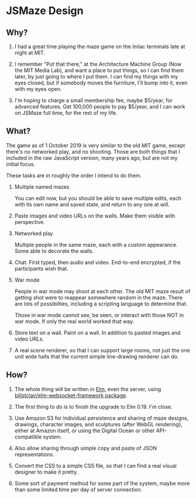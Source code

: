# JSMaze Design

## Why?

1. I had a great time playing the maze game on the Imlac terminals late at night at MIT. 

2. I remember "Put that there," at the Architecture Machine Group (Now the MIT Media Lab), and want a place to put things, so I can find them later, by just going to where I put them. I can find my things with my eyes closed, but if somebody moves the furniture, I'll bump into it, even with my eyes open.

3. I'm hoping to charge a small membership fee, maybe $5/year, for advanced features. Get 100,000 people to pay $5/year, and I can work on JSMaze full time, for the rest of my life.

## What?

The game as of 1 October 2019 is very similar to the old MIT game, except there's no networked play, and no shooting. Those are both things that I included in the raw JavaScript version, many years ago, but are not my initial focus.

These tasks are in roughly the order I intend to do them.

1. Multiple named mazes

   You can edit now, but you should be able to save multiple edits, each with its own name and saved state, and return to any one at will.

1. Paste images and video URLs on the walls. Make them visible with perspective.

1. Networked play

   Multiple people in the same maze, each with a custom appearance. Some able to decorate the walls.

1. Chat. First typed, then audio and video. End-to-end encrypted, if the participants wish that.

1. War mode

   People in war mode may shoot at each other. The old MIT maze result of getting shot were to reappear somewhere random in the maze. There are lots of possibilties, including a scripting language to determine that.

   Those in war mode cannot see, be seen, or interact with those NOT in war mode. If only the real world worked that way.

1. Store text on a wall. Paint on a wall. In addition to pasted images and video URLs.

1. A real scene renderer, so that I can support large rooms, not just the one unit wide halls that the current simple line-drawing renderer can do.

## How?

1. The whole thing will be written in [Elm](https://elm-lang.org/), even the server, using [billstclair/elm-websocket-framework package](http://package.elm-lang.org/packages/billstclair/elm-websocket-framework/latest).

1. The first thing to do is to finish the upgrade to Elm 0.19. I'm close.

1. Use Amazon S3 for individual persistence and sharing of maze designs, drawings, character images, and sculptures (after WebGL rendering), either at Amazon itself, or using the Digital Ocean or other API-compatible system.

1. Also allow sharing through simple copy and paste of JSON representations.

1. Convert the CSS to a simple CSS file, so that I can find a real visual designer to make it pretty.

1. Some sort of payment method for some part of the system, maybe more than some limited time per day of server connection.
